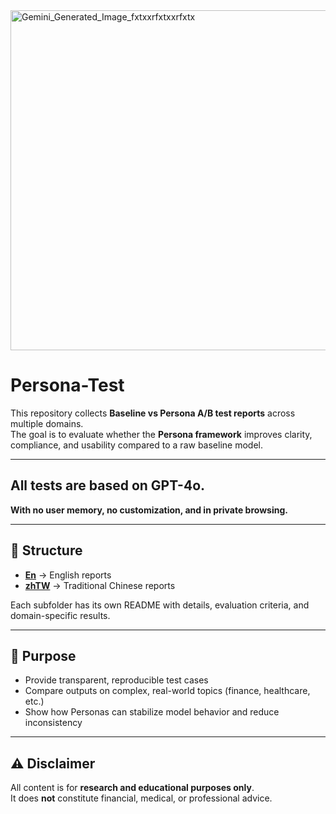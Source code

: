
<img width="1920" height="544" alt="Gemini_Generated_Image_fxtxxrfxtxxrfxtx" src="https://github.com/user-attachments/assets/f1554857-47f5-4d5a-b2c9-7479bcbd30d7" />


# Persona-Test 

This repository collects **Baseline vs Persona A/B test reports** across multiple domains.  
The goal is to evaluate whether the **Persona framework** improves clarity, compliance, and usability compared to a raw baseline model.  

---

## **All tests are based on GPT-4o.**  
**With no user memory, no customization, and in private browsing.**

---

## 📂 Structure

- **[En](./En/)** → English reports  
- **[zhTW](./zhTW/)** → Traditional Chinese reports  

Each subfolder has its own README with details, evaluation criteria, and domain-specific results.

---

## 🧭 Purpose

- Provide transparent, reproducible test cases  
- Compare outputs on complex, real-world topics (finance, healthcare, etc.)  
- Show how Personas can stabilize model behavior and reduce inconsistency  

---

## ⚠️ Disclaimer

All content is for **research and educational purposes only**.  
It does **not** constitute financial, medical, or professional advice.
